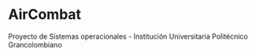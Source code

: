 # AirCombat
Proyecto de Sistemas operacionales - Institución Universitaria Politécnico Grancolombiano
